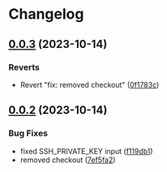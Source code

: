 # Changelog

## [0.0.3](https://github.com/alexandremahdhaoui/setup-git/compare/v0.0.2...v0.0.3) (2023-10-14)


### Reverts

* Revert "fix: removed checkout" ([0f1783c](https://github.com/alexandremahdhaoui/setup-git/commit/0f1783c437d4836ce4ab5f6566220934376144e4))

## [0.0.2](https://github.com/alexandremahdhaoui/setup-git/compare/v0.0.1...v0.0.2) (2023-10-14)


### Bug Fixes

* fixed SSH_PRIVATE_KEY input ([f119db1](https://github.com/alexandremahdhaoui/setup-git/commit/f119db1e91f6a3cb5d6200061447ced83713d586))
* removed checkout ([7ef5fa2](https://github.com/alexandremahdhaoui/setup-git/commit/7ef5fa29b341542bfc432e52de8924db44aed294))
